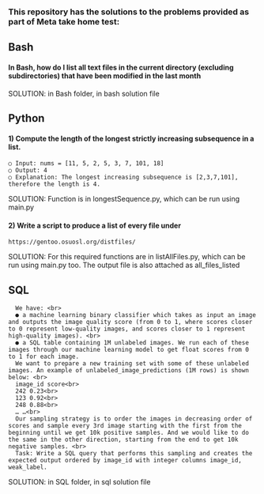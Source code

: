 
### This repository has the solutions to the problems provided as part of Meta take home test:

## Bash

#### In Bash, how do I list all text files in the current directory (excluding subdirectories) that have been modified in the last month
SOLUTION: in Bash folder, in bash solution file

## Python

#### 1) Compute the length of the longest strictly increasing subsequence in a list.
    ○ Input: nums = [11, 5, 2, 5, 3, 7, 101, 18]
    ○ Output: 4
    ○ Explanation: The longest increasing subsequence is [2,3,7,101], therefore the length is 4.
SOLUTION: Function is in longestSequence.py, which can be run using main.py

#### 2) Write a script to produce a list of every file under
    https://gentoo.osuosl.org/distfiles/
SOLUTION: For this required functions are in listAllFiles.py, which can be run using main.py too.
The output file is also attached as all_files_listed

## SQL
      We have: <br>
      ● a machine learning binary classifier which takes as input an image and outputs the image quality score (from 0 to 1, where scores closer to 0 represent low-quality images, and scores closer to 1 represent high-quality images). <br>
      ● a SQL table containing 1M unlabeled images. We run each of these images through our machine learning model to get float scores from 0 to 1 for each image.
      We want to prepare a new training set with some of these unlabeled images. An example of unlabeled_image_predictions (1M rows) is shown below: <br>
      image_id score<br>
      242 0.23<br>
      123 0.92<br>
      248 0.88<br>
      … …<br>
      Our sampling strategy is to order the images in decreasing order of scores and sample every 3rd image starting with the first from the beginning until we get 10k positive samples. And we would like to do the same in the other direction, starting from the end to get 10k negative samples. <br>
      Task: Write a SQL query that performs this sampling and creates the expected output ordered by image_id with integer columns image_id, weak_label.
SOLUTION: in SQL folder, in sql solution file
